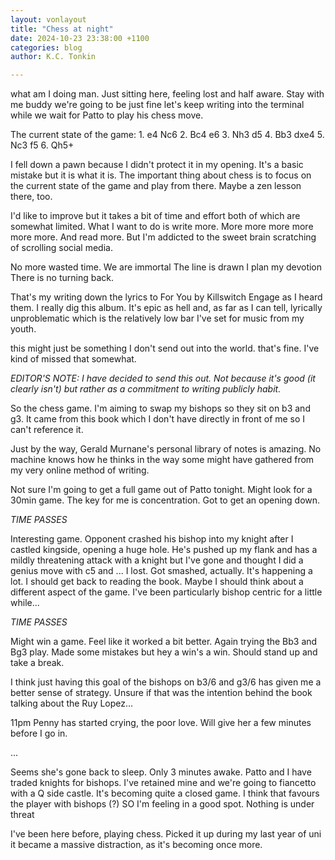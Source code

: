 ```yaml
---
layout: vonlayout
title: "Chess at night"
date: 2024-10-23 23:38:00 +1100
categories: blog
author: K.C. Tonkin

---
```


what am I doing man. Just sitting here, feeling lost and half aware. Stay with me buddy we're going to be just fine let's keep writing into the terminal while we wait for Patto to play his chess move.

The current state of the game: 1. e4 Nc6 2. Bc4 e6 3. Nh3 d5 4. Bb3 dxe4 5. Nc3 f5 6. Qh5+

I fell down a pawn because I didn't protect it in my opening. It's a basic mistake but it is what it is. The important thing about chess is to focus on the current state of the game and play from there. Maybe a zen lesson there, too.

I'd like to improve but it takes a bit of time and effort both of which are somewhat limited. What I want to do is write more. More more more more more more. And read more. But I'm addicted to the sweet brain scratching of scrolling social media.

No more wasted time.
We are immortal
The line is drawn
I plan my devotion
There is no turning back.

That's my writing down the lyrics to For You by Killswitch Engage as I heard them. I really dig this album. It's epic as hell and, as far as I can tell, lyrically unproblematic which is the relatively low bar I've set for music from my youth.

this might just be something I don't send out into the world. that's fine. I've kind of missed that somewhat.

*EDITOR'S NOTE: I have decided to send this out. Not because it's good (it clearly isn't) but rather as a commitment to writing publicly habit.*

So the chess game. I'm aiming to swap my bishops so they sit on b3 and g3. It came from this book which I don't have directly in front of me so I can't reference it. 

Just by the way, Gerald Murnane's personal library of notes is amazing. No machine knows how he thinks in the way some might have gathered from my very online method of writing.

Not sure I'm going to get a full game out of Patto tonight. Might look for a 30min game. The key for me is concentration. Got to get an opening down.

*TIME PASSES*

Interesting game. Opponent crashed his bishop into my knight after I castled kingside, opening a huge hole. He's pushed up my flank and has a mildly threatening attack with a knight but I've gone and thought I did a genius move with c5 and ... I lost. Got smashed, actually. It's happening a lot. I should get back to reading the book. Maybe I should think about a different aspect of the game. I've been particularly bishop centric for a little while...

*TIME PASSES*

Might win a game. Feel like it worked a bit better. Again trying the Bb3 and Bg3 play. Made some mistakes but hey a win's a win. Should stand up and take a break.

I think just having this goal of the bishops on b3/6 and g3/6 has given me a better sense of strategy. Unsure if that was the intention behind the book talking about the Ruy Lopez...

11pm 
Penny has started crying, the poor love. Will give her a few minutes before I go in.

...

Seems she's gone back to sleep. Only 3 minutes awake. Patto and I have traded knights for bishops. I've retained mine and we're going to fiancetto  with a Q side castle. It's becoming quite a closed game. I think that favours the player with bishops (?) SO I'm feeling in a good spot. Nothing is under threat

I've been here before, playing chess. Picked it up during my last year of uni it became a massive distraction, as it's becoming once more.


